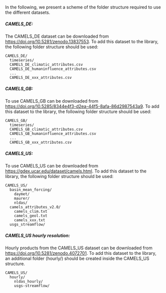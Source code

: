 In the following, we present a scheme of the folder structure required to use the different datasets.

##### CAMELS_DE:
The CAMELS_DE dataset can be downloaded from https://doi.org/10.5281/zenodo.13837553. To add this dataset to the library, the following folder structure should be used:
```
CAMELS_DE/
  timeseries/ 
  CAMELS_DE_climatic_attributes.csv
  CAMELS_DE_humaninfluence_attributes.csv
  ...
  CAMELS_DE_xxx_attributes.csv
```
##### CAMELS_GB:
To use CAMELS_GB can be downloaded from https://doi.org/10.5285/8344e4f3-d2ea-44f5-8afa-86d2987543a9. To add this dataset to the library, the following folder structure should be used:

```
CAMELS_GB/
  timeseries/
  CAMELS_GB_climatic_attributes.csv
  CAMELS_GB_humaninfluence_attributes.csv
  ...
  CAMELS_GB_xxx_attributes.csv
```
#####  CAMELS_US:
To use CAMELS_US can be downloaded from https://gdex.ucar.edu/dataset/camels.html. To add this dataset to the library, the following folder structure should be used:

```
CAMELS_US/
  basin_mean_forcing/
    daymet/
    maurer/
    nldas/ 
  camels_attributes_v2.0/
    camels_clim.txt
    camels_geol.txt
    camels_xxx.txt 
  usgs_streamflow/
```
#####  CAMELS_US hourly resolution:
Hourly products from the CAMELS_US dataset can be downloaded from https://doi.org/10.5281/zenodo.4072701. To add this dataset to the library, an additional folder (hourly/) should be created inside the CAMELS_US structure. 
```
CAMELS_US/
  hourly/               
    nldas_hourly/
    usgs-streamflow/
```